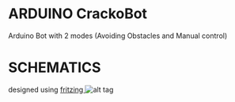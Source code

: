ARDUINO CrackoBot
=============

Arduino Bot with 2 modes (Avoiding Obstacles and Manual control)

SCHEMATICS
==========
designed using <a href="http://fritzing.org/home/">fritzing </a>
![alt tag](http://oi66.tinypic.com/2wdn0pc.jpg)
